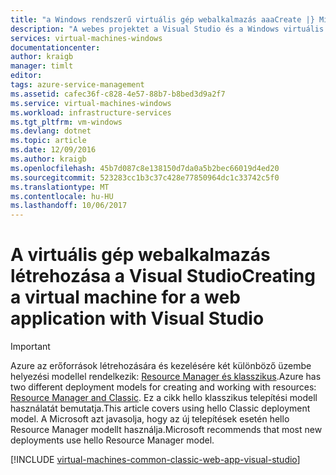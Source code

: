 ```yaml
---
title: "a Windows rendszerű virtuális gép webalkalmazás aaaCreate |} Microsoft Docs"
description: "A webes projektet a Visual Studio és a Windows virtuális gép létrehozása."
services: virtual-machines-windows
documentationcenter: 
author: kraigb
manager: timlt
editor: 
tags: azure-service-management
ms.assetid: cafec36f-c828-4e57-88b7-b8bed3d9a2f7
ms.service: virtual-machines-windows
ms.workload: infrastructure-services
ms.tgt_pltfrm: vm-windows
ms.devlang: dotnet
ms.topic: article
ms.date: 12/09/2016
ms.author: kraigb
ms.openlocfilehash: 45b7d087c8e138150d7da0a5b2bec66019d4ed20
ms.sourcegitcommit: 523283cc1b3c37c428e77850964dc1c33742c5f0
ms.translationtype: MT
ms.contentlocale: hu-HU
ms.lasthandoff: 10/06/2017
---
```

# <a name="creating-a-virtual-machine-for-a-web-application-with-visual-studio"></a><span data-ttu-id="65bd5-103">A virtuális gép webalkalmazás létrehozása a Visual Studio</span><span class="sxs-lookup"><span data-stu-id="65bd5-103">Creating a virtual machine for a web application with Visual Studio</span></span>
> [!IMPORTANT] 
> <span data-ttu-id="65bd5-104">Azure az erőforrások létrehozására és kezelésére két különböző üzembe helyezési modellel rendelkezik: [Resource Manager és klasszikus](../../../resource-manager-deployment-model.md).</span><span class="sxs-lookup"><span data-stu-id="65bd5-104">Azure has two different deployment models for creating and working with resources: [Resource Manager and Classic](../../../resource-manager-deployment-model.md).</span></span> <span data-ttu-id="65bd5-105">Ez a cikk hello klasszikus telepítési modell használatát bemutatja.</span><span class="sxs-lookup"><span data-stu-id="65bd5-105">This article covers using hello Classic deployment model.</span></span> <span data-ttu-id="65bd5-106">A Microsoft azt javasolja, hogy az új telepítések esetén hello Resource Manager modellt használja.</span><span class="sxs-lookup"><span data-stu-id="65bd5-106">Microsoft recommends that most new deployments use hello Resource Manager model.</span></span>

[!INCLUDE [virtual-machines-common-classic-web-app-visual-studio](../../../../includes/virtual-machines-common-classic-web-app-visual-studio.md)]

